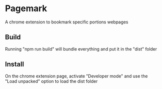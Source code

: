 # Pagemark
A chrome extension to bookmark specific portions webpages

## Build
Running "npm run build" will bundle everything and put it in the "dist" folder

## Install
On the chrome extension page, activate "Developer mode" and use the "Load unpacked" option to load the dist folder